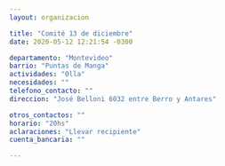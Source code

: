 ```yaml
---
layout: organizacion

title: "Comité 13 de diciembre"
date: 2020-05-12 12:21:54 -0300

departamento: "Montevideo"
barrio: "Puntas de Manga"
actividades: "Olla"
necesidades: ""
telefono_contacto: ""
direccion: "José Belloni 6032 entre Berro y Antares"

otros_contactos: ""
horario: "20hs"
aclaraciones: "Llevar recipiente"
cuenta_bancaria: ""

---
```

